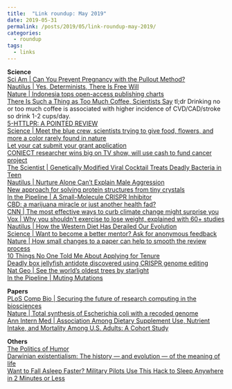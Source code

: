 ```yaml
---
title:  "Link roundup: May 2019"
date: 2019-05-31
permalink: /posts/2019/05/link-roundup-may-2019/
categories: 
  - roundup
tags:
  - links
---
```


**Science**  
[Sci Am \| Can You Prevent Pregnancy with the Pullout Method?](https://www.scientificamerican.com/article/can-you-prevent-pregnancy-with-the-pullout-method/)  
[Nautilus \| Yes, Determinists, There Is Free Will](http://nautil.us/issue/72/quandary/yes-determinists-there-is-free-will)  
[Nature \| Indonesia tops open-access publishing charts](https://www.nature.com/articles/d41586-019-01536-5)  
[There Is Such a Thing as Too Much Coffee, Scientists Say](https://www.vice.com/en_us/article/evypdn/there-is-such-a-thing-as-too-much-coffee-scientists-say) tl;dr Drinking no or too much coffee is associated with higher incidence of CVD/CAD/stroke so drink 1-2 cups/day.  
[5-HTTLPR: A POINTED REVIEW](https://slatestarcodex.com/2019/05/07/5-httlpr-a-pointed-review/)  
[Science \| Meet the blue crew, scientists trying to give food, flowers, and more a color rarely found in nature](https://www.sciencemag.org/news/2019/05/meet-blue-crew-scientists-trying-give-food-flowers-and-more-color-rarely-found-nature)  
[Let your cat submit your grant application](https://twitter.com/JSchleiderPhD/status/1123949012028203008)  
[CONIECT researcher wins big on TV show, will use cash to fund cancer project](http://batimes.com.ar/news/argentina/researcher-wins-big-on-millionaire-plans-to-use-funds-for-underfunded-cancer-project.phtml)  
[The Scientist \| Genetically Modified Viral Cocktail Treats Deadly Bacteria in Teen](https://www.the-scientist.com/news/genetically-modified-viral-cocktail-treats-deadly-bacteria-in-teen-65849)  
[Nautilus \| Nurture Alone Can’t Explain Male Aggression](http://nautil.us/blog/nurture-alone-cant-explain-male-aggression)  
[New approach for solving protein structures from tiny crystals](https://phys.org/news/2019-05-approach-protein-tiny-crystals.html)  
[In the Pipeline \| A Small-Molecule CRISPR Inhibitor](https://blogs.sciencemag.org/pipeline/archives/2019/05/07/a-small-molecule-crispr-inhibitor)  
[CBD: a marijuana miracle or just another health fad? ](https://www.theguardian.com/society/2019/may/05/cbd-a-marijuana-miracle-or-another-health-fad-cannabidiol-anxiety-epilepsy)  
[CNN \| The most effective ways to curb climate change might surprise you](https://edition.cnn.com/interactive/2019/04/specials/climate-change-solutions-quiz/)  
[Vox \| Why you shouldn't exercise to lose weight, explained with 60+ studies](https://getpocket.com/explore/item/why-you-shouldn-t-exercise-to-lose-weight-explained-with-60-studies)  
[Nautilus \| How the Western Diet Has Derailed Our Evolution](https://getpocket.com/explore/item/how-the-western-diet-has-derailed-our-evolution)   
[Science \| Want to become a better mentor? Ask for anonymous feedback](https://www.sciencemag.org/careers/2019/04/want-become-better-mentor-ask-anonymous-feedback)  
[Nature \| How small changes to a paper can help to smooth the review process](https://www.nature.com/articles/d41586-019-01431-z)  
[10 Things No One Told Me About Applying for Tenure](https://www.chronicle.com/article/10-Things-No-One-Told-Me-About/246187)  
[Deadly box jellyfish antidote discovered using CRISPR genome editing](https://phys.org/news/2019-04-deadly-jellyfish-antidote-crispr-genome.html)  
[Nat Geo \| See the world’s oldest trees by starlight](https://www.nationalgeographic.com/science/2019/04/diamond-nights_beth-moon/)  
[In the Pipeline \| Muting Mutations](https://blogs.sciencemag.org/pipeline/archives/2019/04/30/muting-mutations)  
  
**Papers**  
[PLoS Comp Bio \| Securing the future of research computing in the biosciences](https://journals.plos.org/ploscompbiol/article?id=10.1371/journal.pcbi.1006958)  
[Nature \| Total synthesis of Escherichia coli with a recoded genome](https://www.nature.com/articles/s41586-019-1192-5)  
[Ann Intern Med \| Association Among Dietary Supplement Use, Nutrient Intake, and Mortality Among U.S. Adults: A Cohort Study](https://annals.org/aim/article-abstract/2730525/association-among-dietary-supplement-use-nutrient-intake-mortality-among-u)  
  
**Others**  
[The Politics of Humor](https://www.commonwealmagazine.org/whose-laughter-which-comedy)  
[Darwinian existentialism: The history — and evolution — of the meaning of life](https://www.alternet.org/2019/04/darwinian-existentialism-the-history-and-evolution-of-the-meaning-of-life/)  
[Want to Fall Asleep Faster? Military Pilots Use This Hack to Sleep Anywhere in 2 Minutes or Less](https://www.inc.com/melanie-curtin/want-to-fall-asleep-faster-combat-pilots-use-this-hack-to-get-to-sleep-in-2-minutes-or-less.html)  
